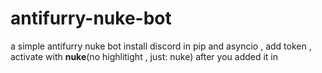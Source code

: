 # antifurry-nuke-bot
a simple antifurry nuke bot
install discord in pip and asyncio , add token , activate with **nuke**(no highlitight , just: nuke) after you added it in
